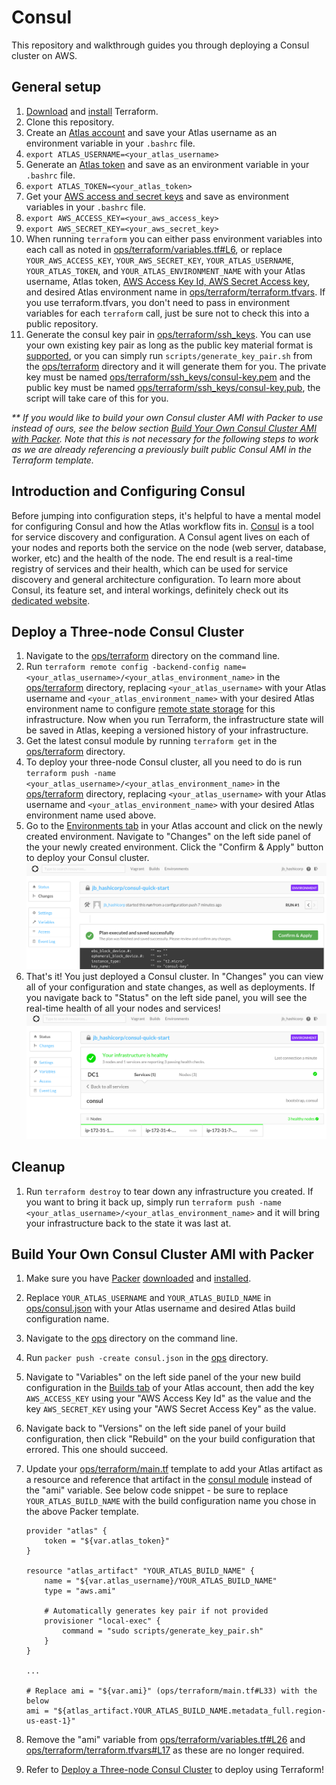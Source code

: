 Consul
===================
This repository and walkthrough guides you through deploying a Consul cluster on AWS.

General setup
-------------
1. [Download](https://www.terraform.io/downloads.html) and [install](https://www.terraform.io/intro/getting-started/install.html) Terraform.
2. Clone this repository.
3. Create an [Atlas account](https://atlas.hashicorp.com/account/new?utm_source=github&utm_medium=examples&utm_campaign=consul-quick-start) and save your Atlas username as an environment variable in your `.bashrc` file.
  1. `export ATLAS_USERNAME=<your_atlas_username>`
4. Generate an [Atlas token](https://atlas.hashicorp.com/settings/tokens) and save as an environment variable in your `.bashrc` file.
  1. `export ATLAS_TOKEN=<your_atlas_token>`
5. Get your [AWS access and secret keys](http://docs.aws.amazon.com/AWSSimpleQueueService/latest/SQSGettingStartedGuide/AWSCredentials.html) and save as environment variables in your `.bashrc` file.
  1. `export AWS_ACCESS_KEY=<your_aws_access_key>`
  2. `export AWS_SECRET_KEY=<your_aws_secret_key>`
6. When running `terraform` you can either pass environment variables into each call as noted in [ops/terraform/variables.tf#L6](ops/terraform/variables.tf#L6), or replace `YOUR_AWS_ACCESS_KEY`, `YOUR_AWS_SECRET_KEY`, `YOUR_ATLAS_USERNAME`, `YOUR_ATLAS_TOKEN`, and `YOUR_ATLAS_ENVIRONMENT_NAME` with your Atlas username, Atlas token, [AWS Access Key Id, AWS Secret Access key](http://docs.aws.amazon.com/AWSSimpleQueueService/latest/SQSGettingStartedGuide/AWSCredentials.html), and desired Atlas environment name in [ops/terraform/terraform.tfvars](ops/terraform/terraform.tfvars). If you use terraform.tfvars, you don't need to pass in environment variables for each `terraform` call, just be sure not to check this into a public repository.
7. Generate the consul key pair in [ops/terraform/ssh_keys](ops/terraform/ssh_keys). You can use your own existing key pair as long as the public key material format is [supported](https://www.terraform.io/docs/providers/aws/r/key_pair.html), or you can simply run `scripts/generate_key_pair.sh` from the [ops/terraform](ops/terraform) directory and it will generate them for you. The private key must be named [ops/terraform/ssh_keys/consul-key.pem](ops/terraform/ssh_keys/consul-key.pem) and the public key must be named [ops/terraform/ssh_keys/consul-key.pub](ops/terraform/ssh_keys/consul-key.pub), the script will take care of this for you.

_\** If you would like to build your own Consul cluster AMI with Packer to use instead of ours, see the below section [Build Your Own Consul Cluster AMI with Packer](README.md#build-your-own-consul-cluster-ami-with-packer). Note that this is not necessary for the following steps to work as we are already referencing a previously built public Consul AMI in the Terraform template._

Introduction and Configuring Consul
------------------------------------
Before jumping into configuration steps, it's helpful to have a mental model for configuring Consul and how the Atlas workflow fits in. [Consul](https://consul.io) is a tool for service discovery and configuration. A Consul agent lives on each of your nodes and reports both the service on the node (web server, database, worker, etc) and the health of the node. The end result is a real-time registry of services and their health, which can be used for service discovery and general architecture configuration. To learn more about Consul, its feature set, and interal workings, definitely check out its [dedicated website](https://consul.io).

Deploy a Three-node Consul Cluster
-----------------------------------
1. Navigate to the [ops/terraform](ops/terraform) directory on the command line.
2. Run `terraform remote config -backend-config name=<your_atlas_username>/<your_atlas_environment_name>` in the [ops/terraform](ops/terraform) directory, replacing `<your_atlas_username>` with your Atlas username and `<your_atlas_environment_name>` with your desired Atlas environment name to configure [remote state storage](https://www.terraform.io/docs/commands/remote-config.html) for this infrastructure. Now when you run Terraform, the infrastructure state will be saved in Atlas, keeping a versioned history of your infrastructure.
3. Get the latest consul module by running `terraform get` in the [ops/terraform](ops/terraform) directory.
4. To deploy your three-node Consul cluster, all you need to do is run `terraform push -name <your_atlas_username>/<your_atlas_environment_name>` in the [ops/terraform](ops/terraform) directory, replacing `<your_atlas_username>` with your Atlas username and `<your_atlas_environment_name>` with your desired Atlas environment name used above.
5. Go to the [Environments tab](https://atlas.hashicorp.com/environments) in your Atlas account and click on the newly created environment. Navigate to "Changes" on the left side panel of the your newly created environment. Click the "Confirm & Apply" button to deploy your Consul cluster.
   ![Confirm & Apply](screenshots/environments_changes_confirm.png?raw=true)
6. That's it! You just deployed a Consul cluster. In "Changes" you can view all of your configuration and state changes, as well as deployments. If you navigate back to "Status" on the left side panel, you will see the real-time health of all your nodes and services!
   ![Consul Infrastructure Status](screenshots/environments_status.png?raw=true)

Cleanup
------------------------
1. Run `terraform destroy` to tear down any infrastructure you created. If you want to bring it back up, simply run `terraform push -name <your_atlas_username>/<your_atlas_environment_name>` and it will bring your infrastructure back to the state it was last at.

Build Your Own Consul Cluster AMI with Packer
------------------------
1. Make sure you have [Packer](https://packer.io/) [downloaded](https://www.packer.io/downloads.html) and [installed](https://www.packer.io/intro/getting-started/setup.html).
2. Replace `YOUR_ATLAS_USERNAME` and `YOUR_ATLAS_BUILD_NAME` in [ops/consul.json](ops/consul.json) with your Atlas username and desired Atlas build configuration name.
3. Navigate to the [ops](ops) directory on the command line.
4. Run `packer push -create consul.json` in the [ops](ops) directory.
5. Navigate to "Variables" on the left side panel of the your new build configuration in the [Builds tab](https://atlas.hashicorp.com/builds) of your Atlas account, then add the key `AWS_ACCESS_KEY` using your "AWS Access Key Id" as the value and the key `AWS_SECRET_KEY` using your "AWS Secret Access Key" as the value.
6. Navigate back to "Versions" on the left side panel of your build configuration, then click "Rebuild" on the your build configuration that errored. This one should succeed.
7. Update your [ops/terraform/main.tf](ops/terraform/main.tf) template to add your Atlas artifact as a resource and reference that artifact in the [consul module](ops/terraform/main.tf#L33) instead of the "ami" variable. See below code snippet - be sure to replace `YOUR_ATLAS_BUILD_NAME` with the build configuration name you chose in the above Packer template.

   ```
   provider "atlas" {
       token = "${var.atlas_token}"
   }

   resource "atlas_artifact" "YOUR_ATLAS_BUILD_NAME" {
       name = "${var.atlas_username}/YOUR_ATLAS_BUILD_NAME"
       type = "aws.ami"

       # Automatically generates key pair if not provided
       provisioner "local-exec" {
           command = "sudo scripts/generate_key_pair.sh"
       }
   }

   ...

   # Replace ami = "${var.ami}" (ops/terraform/main.tf#L33) with the below
   ami = "${atlas_artifact.YOUR_ATLAS_BUILD_NAME.metadata_full.region-us-east-1}"
   ```
8. Remove the "ami" variable from [ops/terraform/variables.tf#L26](ops/terraform/variables.tf#L26) and [ops/terraform/terraform.tfvars#L17](ops/terraform/terraform.tfvars#L17) as these are no longer required.
9. Refer to [Deploy a Three-node Consul Cluster](README.md#deploy-a-three-node-consul-cluster) to deploy using Terraform!
